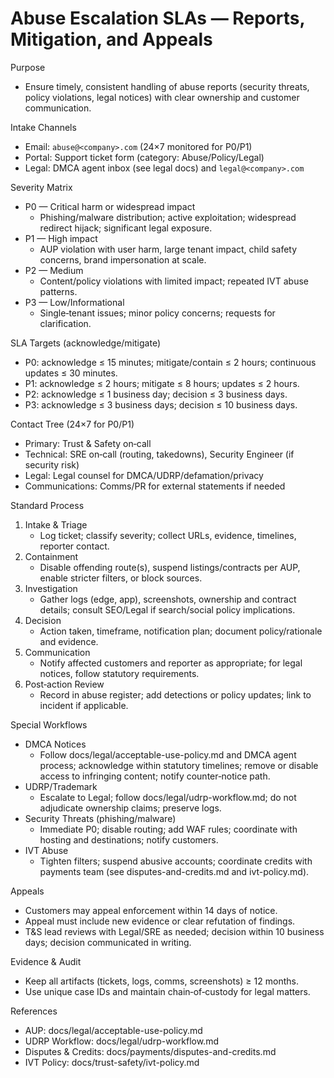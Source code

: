 # Abuse Escalation SLAs — Reports, Mitigation, and Appeals

Purpose
- Ensure timely, consistent handling of abuse reports (security threats, policy violations, legal notices) with clear ownership and customer communication.

Intake Channels
- Email: `abuse@<company>.com` (24×7 monitored for P0/P1)
- Portal: Support ticket form (category: Abuse/Policy/Legal)
- Legal: DMCA agent inbox (see legal docs) and `legal@<company>.com`

Severity Matrix
- P0 — Critical harm or widespread impact
  - Phishing/malware distribution; active exploitation; widespread redirect hijack; significant legal exposure.
- P1 — High impact
  - AUP violation with user harm, large tenant impact, child safety concerns, brand impersonation at scale.
- P2 — Medium
  - Content/policy violations with limited impact; repeated IVT abuse patterns.
- P3 — Low/Informational
  - Single‑tenant issues; minor policy concerns; requests for clarification.

SLA Targets (acknowledge/mitigate)
- P0: acknowledge ≤ 15 minutes; mitigate/contain ≤ 2 hours; continuous updates ≤ 30 minutes.
- P1: acknowledge ≤ 2 hours; mitigate ≤ 8 hours; updates ≤ 2 hours.
- P2: acknowledge ≤ 1 business day; decision ≤ 3 business days.
- P3: acknowledge ≤ 3 business days; decision ≤ 10 business days.

Contact Tree (24×7 for P0/P1)
- Primary: Trust & Safety on‑call
- Technical: SRE on‑call (routing, takedowns), Security Engineer (if security risk)
- Legal: Legal counsel for DMCA/UDRP/defamation/privacy
- Communications: Comms/PR for external statements if needed

Standard Process
1) Intake & Triage
   - Log ticket; classify severity; collect URLs, evidence, timelines, reporter contact.
2) Containment
   - Disable offending route(s), suspend listings/contracts per AUP, enable stricter filters, or block sources.
3) Investigation
   - Gather logs (edge, app), screenshots, ownership and contract details; consult SEO/Legal if search/social policy implications.
4) Decision
   - Action taken, timeframe, notification plan; document policy/rationale and evidence.
5) Communication
   - Notify affected customers and reporter as appropriate; for legal notices, follow statutory requirements.
6) Post‑action Review
   - Record in abuse register; add detections or policy updates; link to incident if applicable.

Special Workflows
- DMCA Notices
  - Follow docs/legal/acceptable-use-policy.md and DMCA agent process; acknowledge within statutory timelines; remove or disable access to infringing content; notify counter‑notice path.
- UDRP/Trademark
  - Escalate to Legal; follow docs/legal/udrp-workflow.md; do not adjudicate ownership claims; preserve logs.
- Security Threats (phishing/malware)
  - Immediate P0; disable routing; add WAF rules; coordinate with hosting and destinations; notify customers.
- IVT Abuse
  - Tighten filters; suspend abusive accounts; coordinate credits with payments team (see disputes-and-credits.md and ivt-policy.md).

Appeals
- Customers may appeal enforcement within 14 days of notice.
- Appeal must include new evidence or clear refutation of findings.
- T&S lead reviews with Legal/SRE as needed; decision within 10 business days; decision communicated in writing.

Evidence & Audit
- Keep all artifacts (tickets, logs, comms, screenshots) ≥ 12 months.
- Use unique case IDs and maintain chain‑of‑custody for legal matters.

References
- AUP: docs/legal/acceptable-use-policy.md
- UDRP Workflow: docs/legal/udrp-workflow.md
- Disputes & Credits: docs/payments/disputes-and-credits.md
- IVT Policy: docs/trust-safety/ivt-policy.md
